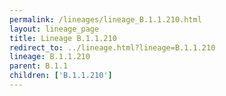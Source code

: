 ```yaml
---
permalink: /lineages/lineage_B.1.1.210.html
layout: lineage_page
title: Lineage B.1.1.210
redirect_to: ../lineage.html?lineage=B.1.1.210
lineage: B.1.1.210
parent: B.1.1
children: ['B.1.1.210']
---
```

